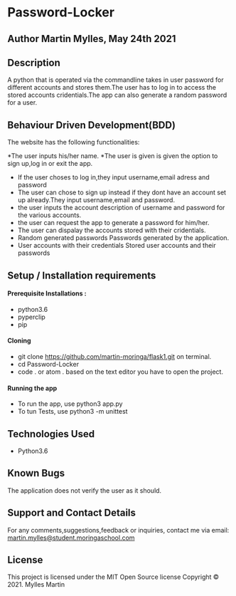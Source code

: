 # Password-Locker

## Author Martin Mylles, May 24th 2021

## Description
A python that is operated via the commandline takes in user password for different accounts and stores them.The user has to log in to access the stored accounts cridentials.The app can also generate a random password for a user.

## Behaviour Driven Development(BDD)
The website has the following functionalities:

*The user inputs his/her name.
*The user is given is given the option to sign up,log in or exit the app.
* If the user choses to log in,they input username,email adress and password
* The user can chose to sign up instead if they dont have an account set up already.They input username,email and password.
* the user inputs the account description of username and password for the various accounts.
* the user can request the app to generate a password for him/her.
* The user can dispalay the accounts stored with their cridentials.
* Random generated passwords	Passwords generated by the application.
* User accounts with their credentials	Stored user accounts and their passwords


## Setup / Installation requirements
#### Prerequisite Installations :

* python3.6
* pyperclip
* pip
#### Cloning 

* git clone  https://github.com/martin-moringa/flask1.git on terminal.
* cd Password-Locker
* code . or atom . based on the text editor you have to open the project.
#### Running the app

* To run the app, use python3 app.py
* To tun Tests, use python3 -m unittest

## Technologies Used
* Python3.6

## Known Bugs
The application does not verify the user as it should.

## Support and Contact Details
For any comments,suggestions,feedback or inquiries, contact me via email: martin.mylles@student.moringaschool.com

## License
This project is licensed under the MIT Open Source license Copyright © 2021. Mylles Martin
